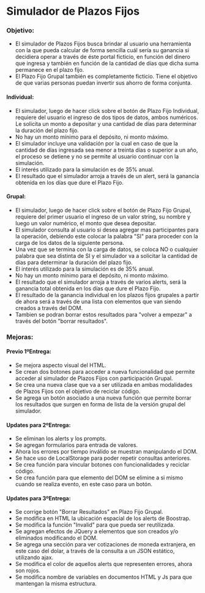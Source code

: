 # Simulador de Plazos Fijos

### Objetivo:
- El simulador de Plazos Fijos busca brindar al usuario una herramienta con la que pueda calcular de forma sencilla cuál sería su ganancia si decidiera operar a través de éste portal ficticio, en función del dinero que ingresa y también en función de la cantidad de días que dicha suma permanece en el plazo fijo.
- El Plazo Fijo Grupal también es completamente ficticio. Tiene el objetivo de que varias personas puedan invertir sus ahorro de forma conjunta.

#### Individual:
- El simulador, luego de hacer click sobre el botón de Plazo Fijo Individual, requiere del usuario el ingreso de dos tipos de datos, ambos numéricos. Le solicita un monto a depositar y una cantidad de días para determinar la duración del plazo fijo.
- No hay un monto mínimo para el depósito, ni monto máximo.
- El simulador incluye una validación por la cual en caso de que la cantidad de días ingresada sea menor a treinta días o superior a un año, el proceso se detiene y no se permite al usuario continuar con la simulación.
- El interés utilizado para la simulación es de 35% anual.
- El resultado que el simulador arroja a través de un alert, será la ganancia obtenida en los días que dure el Plazo Fijo.

#### Grupal:
- El simulador, luego de hacer click sobre el botón de Plazo Fijo Grupal, requiere del primer usuario el ingreso de un valor string, su nombre y luego un valor numérico, el monto que desea depositar.
- El simulador consulta al usuario si desea agregar mas participantes para la operación, debiendo este colocar la palabra "SI" para proceder con la carga de los datos de la siguiente persona.
- Una vez que se termina con la carga de datos, se coloca NO o cualquier palabra que sea distinta de SI y el simulador va a solicitar la cantidad de días para determinar la duración del plazo fijo.
- El interés utilizado para la simulación es de 35% anual.
- No hay un monto mínimo para el depósito, ni monto máximo.
- El resultado que el simulador arroja a través de varios alerts, será la ganancia total obtenida en los días que dure el Plazo Fijo.
- El resultado de la ganancia individual en los plazos fijos grupales a partir de ahora será a través de una lista con elementos que van siendo creados a través del DOM.
- Tambien se podran borrar estos resultados para "volver a empezar" a través del botón "borrar resultados".

### Mejoras:

#### Previo 1ºEntrega:
- Se mejora aspecto visual del HTML. 
- Se crean dos botones para acceder a nueva funcionalidad que permite acceder al simulador de Plazos Fijos con participación Grupal.
- Se crea una nueva clase que va a ser utilizada en ambas modalidades de Plazos Fijos con el objetivo de reciclar código.
- Se agrega un botón asociado a una nueva función que permite borrar los resultados que surgen en forma de lista de la versión grupal del simulador.

#### Updates para 2ºEntrega:
- Se eliminan los alerts y los prompts.
- Se agregan formularios para entrada de valores.
- Ahora los errores por tiempo inválido se muestran manipulando el DOM.
- Se hace uso de LocalStorage para poder repetir consultas anteriores.
- Se crea función para vincular botones con funcionalidades y reciclar código.
- Se crea función para que elemento del DOM se elimine a si mismo cuando se realiza evento, en este caso para un botón.

#### Updates para 3ºEntrega:
- Se corrige botón "Borrar Resultados" en Plazo Fijo Grupal.
- Se modifica en HTML la ubicación espacial de los alerts de Boostrap.
- Se modifica la función "Invalid" para que pueda ser reutilizada.
- Se agregan efectos de JQuery a elementos que son creados y/o eliminados modificando el DOM.
- Se agrega una sección para ver cotizaciones de moneda extranjera, en este caso del dolar, a través de la consulta a un JSON estático, utilizando ajax.
- Se modifica el color de aquellos alerts que representen errores, ahora son rojos.
- Se modifica nombre de variables en documentos HTML y Js para que mantengan la misma estructura.
